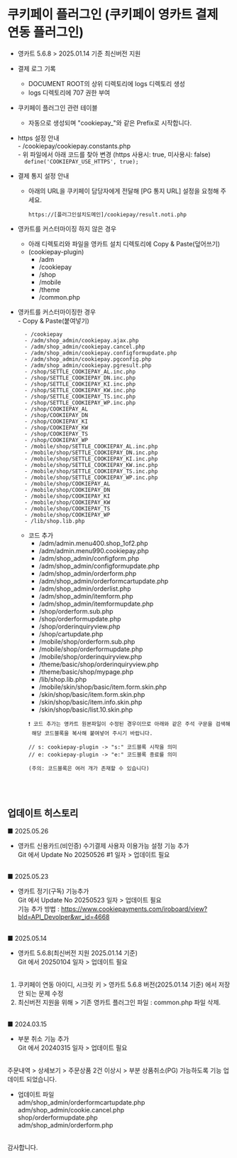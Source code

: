 # 쿠키페이 플러그인 (쿠키페이 영카트 결제 연동 플러그인)

- 영카트 5.6.8 > 2025.01.14 기준 최신버전 지원

- 결제 로그 기록  
    - DOCUMENT ROOT의 상위 디렉토리에 logs 디렉토리 생성  
    - logs 디렉토리에 707 권한 부여  

- 쿠키페이 플러그인 관련 테이블  
    - 자동으로 생성되며 "cookiepay_"와 같은 Prefix로 시작합니다.  

- https 설정 안내  
      - /cookiepay/cookiepay.constants.php  
      - 위 파일에서 아래 코드를 찾아 변경 (https 사용시: true, 미사용시: false)  
      ```  
      define('COOKIEPAY_USE_HTTPS', true);
      ```  
  
- 결제 통지 설정 안내 
    - 아래의 URL을 쿠키페이 담당자에게 전달해 [PG 통지 URL] 설정을 요청해 주세요.    
      ```  
      https://[플러그인설치도메인]/cookiepay/result.noti.php  
      ```  

- 영카트를 커스터마이징 하지 않은 경우  
    - 아래 디렉토리와 파일을 영카트 설치 디렉토리에 Copy & Paste(덮어쓰기) 
    - (cookiepay-plugin)  
        - /adm  
        - /cookiepay  
        - /shop  
        - /mobile  
        - /theme  
        - /common.php  

- 영카트를 커스터마이징한 경우  
        - Copy & Paste(붙여넣기)

        - /cookiepay 
        - /adm/shop_admin/cookiepay.ajax.php
        - /adm/shop_admin/cookiepay.cancel.php 
        - /adm/shop_admin/cookiepay.configformupdate.php
        - /adm/shop_admin/cookiepay.pgconfig.php
        - /adm/shop_admin/cookiepay.pgresult.php
        - /shop/SETTLE_COOKIEPAY_AL.inc.php
        - /shop/SETTLE_COOKIEPAY_DN.inc.php
        - /shop/SETTLE_COOKIEPAY_KI.inc.php
        - /shop/SETTLE_COOKIEPAY_KW.inc.php
        - /shop/SETTLE_COOKIEPAY_TS.inc.php
        - /shop/SETTLE_COOKIEPAY_WP.inc.php
        - /shop/COOKIEPAY_AL
        - /shop/COOKIEPAY_DN
        - /shop/COOKIEPAY_KI
        - /shop/COOKIEPAY_KW
        - /shop/COOKIEPAY_TS
        - /shop/COOKIEPAY_WP
        - /mobile/shop/SETTLE_COOKIEPAY_AL.inc.php
        - /mobile/shop/SETTLE_COOKIEPAY_DN.inc.php
        - /mobile/shop/SETTLE_COOKIEPAY_KI.inc.php
        - /mobile/shop/SETTLE_COOKIEPAY_KW.inc.php
        - /mobile/shop/SETTLE_COOKIEPAY_TS.inc.php
        - /mobile/shop/SETTLE_COOKIEPAY_WP.inc.php
        - /mobile/shop/COOKIEPAY_AL
        - /mobile/shop/COOKIEPAY_DN
        - /mobile/shop/COOKIEPAY_KI
        - /mobile/shop/COOKIEPAY_KW
        - /mobile/shop/COOKIEPAY_TS
        - /mobile/shop/COOKIEPAY_WP
        - /lib/shop.lib.php
            
    - 코드 추가  
        - /adm/admin.menu400.shop_1of2.php
        - /adm/admin.menu990.cookiepay.php
        - /adm/shop_admin/configform.php
        - /adm/shop_admin/configformupdate.php
        - /adm/shop_admin/orderform.php
        - /adm/shop_admin/orderformcartupdate.php
        - /adm/shop_admin/orderlist.php
        - /adm/shop_admin/itemform.php
        - /adm/shop_admin/itemformupdate.php
        - /shop/orderform.sub.php
        - /shop/orderformupdate.php
        - /shop/orderinquiryview.php
        - /shop/cartupdate.php
        - /mobile/shop/orderform.sub.php
        - /mobile/shop/orderformupdate.php
        - /mobile/shop/orderinquiryview.php
        - /theme/basic/shop/orderinquiryview.php
        - /theme/basic/shop/mypage.php
        - /lib/shop.lib.php
        - /mobile/skin/shop/basic/item.form.skin.php
        - /skin/shop/basic/item.form.skin.php
        - /skin/shop/basic/item.info.skin.php
        - /skin/shop/basic/list.10.skin.php
        ```  
        ❗ 코드 추가는 영카트 원본파일이 수정된 경우이므로 아래와 같은 주석 구문을 검색해  
         해당 코드블록을 복사해 붙여넣어 주시기 바랍니다.

        // s: cookiepay-plugin -> "s:" 코드블록 시작을 의미
        // e: cookiepay-plugin -> "e:" 코드블록 종료를 의미

        (주의: 코드블록은 여러 개가 존재할 수 있습니다)
        ```  


<br><br>
## 업데이트 히스토리

■ 2025.05.26<br>
- 영카트 신용카드(비인증) 수기결제 사용자 이용가능 설정 기능 추가<br>
Git 에서 Update No 20250526 #1 일자 > 업데이트 필요<br><br>

■ 2025.05.23<br>
- 영카트 정기(구독) 기능추가<br>
Git 에서 Update No 20250523 일자 > 업데이트 필요<br>
기능 추가 방법 : https://www.cookiepayments.com/iroboard/view?bId=API_Devolper&wr_id=4668<br><br>

■ 2025.05.14<br>
 - 영카트 5.6.8(최신버전 지원 2025.01.14 기준)<br>
Git 에서 20250104 일자 > 업데이트 필요<br><br>

1. 쿠키페이 연동 아이디, 시크릿 키 > 영카트 5.6.8 버전(2025.01.14 기준) 에서 저장 안 되는 문제 수정<br>
2. 최신버전 지원을 위해 > 기존 영카트 플러그인 파일 : common.php 파일 삭제.<br><br>

■ 2024.03.15<br>
- 부분 취소 기능 추가<br>
Git 에서 20240315 일자 > 업데이트 필요<br><br>

주문내역 > 상세보기 > 주문상품 2건 이상시 > 부분 상품취소(PG) 가능하도록 기능 업데이트 되었습니다.<br>
- 업데이트 파일<br>
adm/shop_admin/orderformcartupdate.php<br>
adm/shop_admin/cookie.cancel.php<br>
shop/orderformupdate.php<br>
adm/shop_admin/orderform.php<br><br>

감사합니다.<br>

